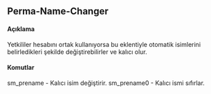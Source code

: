 ## Perma-Name-Changer

#### Açıklama

Yetkililer hesabını ortak kullanıyorsa bu eklentiyle otomatik isimlerini belirledikleri şekilde değiştirebilirler ve kalıcı olur.

#### Komutlar
 
sm_prename <Nick> - Kalıcı isim değiştirir.
sm_prename0 - Kalıcı ismi sıfırlar.
